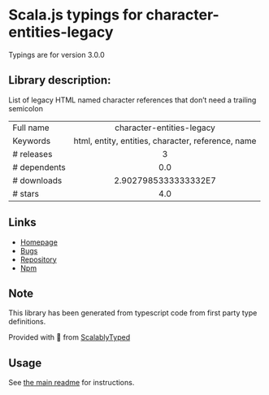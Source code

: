 
# Scala.js typings for character-entities-legacy

Typings are for version 3.0.0

## Library description:
List of legacy HTML named character references that don’t need a trailing semicolon

|                    |                 |
| ------------------ | :-------------: |
| Full name          | character-entities-legacy |
| Keywords           | html, entity, entities, character, reference, name |
| # releases         | 3 |
| # dependents       | 0.0 |
| # downloads        | 2.9027985333333332E7 |
| # stars            | 4.0 |

## Links
- [Homepage](https://github.com/wooorm/character-entities-legacy#readme)
- [Bugs](https://github.com/wooorm/character-entities-legacy/issues)
- [Repository](https://github.com/wooorm/character-entities-legacy)
- [Npm](https://www.npmjs.com/package/character-entities-legacy)
    


## Note
This library has been generated from typescript code from first party type definitions.

Provided with :purple_heart: from [ScalablyTyped](https://github.com/oyvindberg/ScalablyTyped)

## Usage
See [the main readme](../../readme.md) for instructions.


